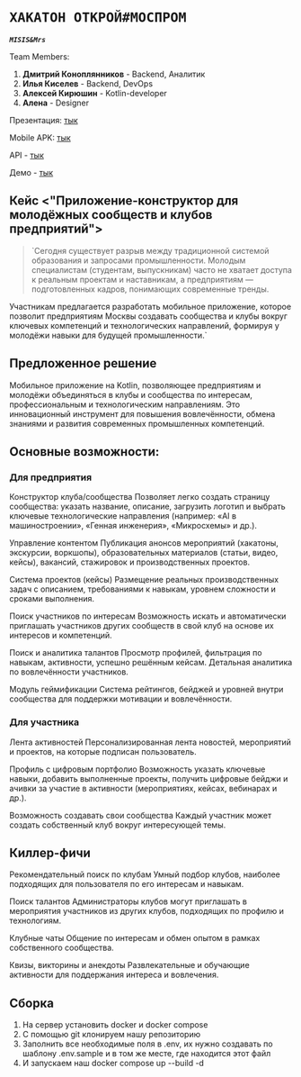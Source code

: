 
# `ХАКАТОН ОТКРОЙ#МОСПРОМ`

***`MISIS&Mrs`***

Team Members:

1. **Дмитрий Коноплянников** - Backend, Аналитик
2. **Илья Киселев** - Backend, DevOps
3. **Алексей Кирюшин** - Kotlin-developer
4. **Алена** - Designer

Презентация: [тык]()

Mobile APK: [тык]()

API - [тык]()

Демо - [тык]()

## Кейс <"Приложение-конструктор для молодёжных сообществ и клубов предприятий">

> `Сегодня существует разрыв между традиционной системой образования и запросами промышленности. Молодым специалистам (студентам, выпускникам) часто не хватает доступа к реальным проектам и наставникам, а предприятиям — подготовленных кадров, понимающих современные тренды.

Участникам предлагается разработать мобильное приложение, которое позволит предприятиям Москвы создавать сообщества и клубы вокруг ключевых компетенций и технологических направлений, формируя у молодёжи навыки для будущей промышленности.`

## Предложенное решение

Мобильное приложение на Kotlin, позволяющее предприятиям и молодёжи объединяться в клубы и сообщества по интересам, профессиональным и технологическим направлениям.
Это инновационный инструмент для повышения вовлечённости, обмена знаниями и развития современных промышленных компетенций.

## Основные возможности:

### Для предприятия
Конструктор клуба/сообщества
Позволяет легко создать страницу сообщества: указать название, описание, загрузить логотип и выбрать ключевые технологические направления
(например: «AI в машиностроении», «Генная инженерия», «Микросхемы» и др.).

Управление контентом
Публикация анонсов мероприятий (хакатоны, экскурсии, воркшопы), образовательных материалов (статьи, видео, кейсы), вакансий, стажировок и производственных проектов.

Система проектов (кейсы)
Размещение реальных производственных задач с описанием, требованиями к навыкам, уровнем сложности и сроками выполнения.

Поиск участников по интересам
Возможность искать и автоматически приглашать участников других сообществ в свой клуб на основе их интересов и компетенций.

Поиск и аналитика талантов
Просмотр профилей, фильтрация по навыкам, активности, успешно решённым кейсам. Детальная аналитика по вовлечённости участников.

Модуль геймификации
Система рейтингов, бейджей и уровней внутри сообщества для поддержки мотивации и вовлечённости.

### Для участника

Лента активностей
Персонализированная лента новостей, мероприятий и проектов, на которые подписан пользователь.

Профиль с цифровым портфолио
Возможность указать ключевые навыки, добавить выполненные проекты, получить цифровые бейджи и ачивки за участие в активности (мероприятиях, кейсах, вебинарах и др.).

Возможность создавать свои сообщества
Каждый участник может создать собственный клуб вокруг интересующей темы.

## Киллер-фичи
Рекомендательный поиск по клубам
Умный подбор клубов, наиболее подходящих для пользователя по его интересам и навыкам.

Поиск талантов
Администраторы клубов могут приглашать в мероприятия участников из других клубов, подходящих по профилю и технологиям.

Клубные чаты
Общение по интересам и обмен опытом в рамках собственного сообщества.

Квизы, викторины и анекдоты
Развлекательные и обучающие активности для поддержания интереса и вовлечения.

## Сборка

1. На сервер установить docker и docker compose
2. С помощью git клонируем нашу репозиторию
3. Заполнить все необходимые поля в .env, их нужно создавать по шаблону .env.sample и в том же месте, где находится этот файл
4. И запускаем наш docker compose up --build -d